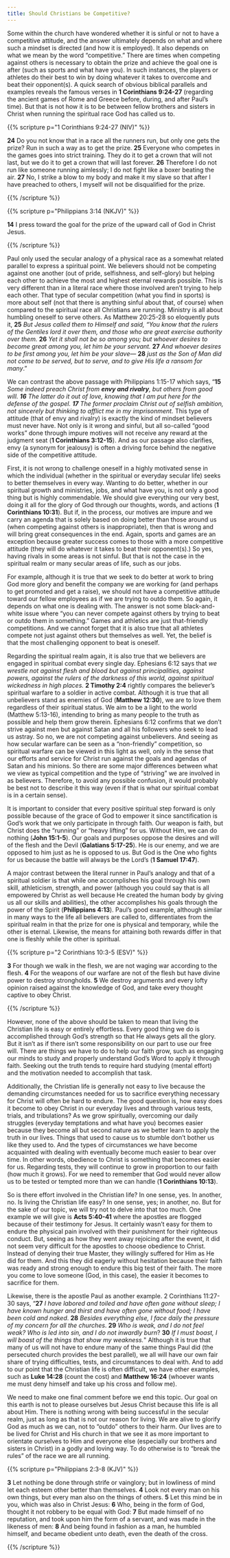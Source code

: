 ```yaml
---
title: Should Christians be Competitive? 
---
```


Some within the church have wondered whether it is sinful or not to have a competitive attitude, and the answer ultimately depends on what and where such a mindset is directed (and how it is employed). It also depends on what we mean by the word “competitive.” There are times when competing against others is necessary to obtain the prize and achieve the goal one is after (such as sports and what have you). In such instances, the players or athletes do their best to win by doing whatever it takes to overcome and beat their opponent(s). A quick search of obvious biblical parallels and examples reveals the famous verses in **1 Corinthians 9:24-27** (regarding the ancient games of Rome and Greece before, during, and after Paul’s time). But that is not how it is to be between fellow brothers and sisters in Christ when running the spiritual race God has called us to. 

{{% scripture p="1 Corinthians 9:24-27 (NIV)" %}}  

**24** Do you not know that in a race all the runners run, but only one gets the prize? Run in such a way as to get the prize. **25** Everyone who competes in the games goes into strict training. They do it to get a crown that will not last, but we do it to get a crown that will last forever. **26** Therefore I do not run like someone running aimlessly; I do not fight like a boxer beating the air. **27** No, I strike a blow to my body and make it my slave so that after I have preached to others, I myself will not be disqualified for the prize.                                                      

{{% /scripture %}}  

{{% scripture p="Philippians 3:14 (NKJV)" %}}  

**14** I press toward the goal for the prize of the upward call of God in Christ Jesus. 

{{% /scripture %}}  

Paul only used the secular analogy of a physical race as a somewhat related parallel to express a spiritual point. We believers should not be competing against one another (out of pride, selfishness, and self-glory) but helping each other to achieve the most and highest eternal rewards possible. This is very different than in a literal race where those involved aren’t trying to help each other. That type of secular competition (what you find in sports) is more about self (not that there is anything sinful about that, of course) when compared to the spiritual race all Christians are running. Ministry is all about humbling oneself to serve others. As Matthew 20:25-28 so eloquently puts it, **25** *But Jesus called them to Himself and said, “You know that the rulers of the Gentiles lord it over them, and those who are great exercise authority over them.* **26** *Yet it shall not be so among you; but whoever desires to become great among you, let him be your servant.* **27** *And whoever desires to be first among you, let him be your slave—* **28** *just as the* *Son of Man did not come to be served,* *but to serve, and* *to give His life a ransom* *for many*.” 

We can contrast the above passage with Philippians 1:15-17 which says, “**15** *Some indeed preach Christ from **envy and rivalry**, but others from good will.* ***16** The latter do it out of love, knowing that I am put here for the defense of the gospel. **17** The former proclaim Christ out of selfish ambition, not sincerely but thinking to afflict me in my imprisonment.* This type of attitude (that of envy and rivalry) is exactly the kind of mindset believers must never have. Not only is it wrong and sinful, but all so-called “good works” done through impure motives will not receive any reward at the judgment seat (**1 Corinthians 3:12-15**). And as our passage also clarifies, envy (a synonym for jealousy) is often a driving force behind the negative side of the competitive attitude. 

First, it is not wrong to challenge oneself in a highly motivated sense in which the individual (whether in the spiritual or everyday secular life) seeks to better themselves in every way. Wanting to do better, whether in our spiritual growth and ministries, jobs, and what have you, is not only a good thing but is highly commendable. We should give everything our very best, doing it all for the glory of God through our thoughts, words, and actions (**1 Corinthians 10:31**). But if, in the process, our motives are impure and we carry an agenda that is solely based on doing better than those around us (when competing against others is inappropriate), then that is wrong and will bring great consequences in the end. Again, sports and games are an exception because greater success comes to those with a more competitive attitude (they will do whatever it takes to beat their opponent(s).) So yes, having rivals in some areas is not sinful. But that is not the case in the spiritual realm or many secular areas of life, such as our jobs. 

For example, although it is true that we seek to do better at work to bring God more glory and benefit the company we are working for (and perhaps to get promoted and get a raise), we should not have a competitive attitude toward our fellow employees as if we are trying to outdo them. So again, it depends on what one is dealing with. The answer is not some black-and-white issue where “you can never compete against others by trying to beat or outdo them in something.” Games and athletics are just that-friendly competitions. And we cannot forget that it is also true that all athletes compete not just against others but themselves as well. Yet, the belief is that the most challenging opponent to beat is oneself. 

Regarding the spiritual realm again, it is also true that we believers are engaged in spiritual combat every single day. Ephesians 6:12 says that *we wrestle not against flesh and blood* *but against principalities, against powers, against the rulers of the darkness of this world, against spiritual wickedness in high places.* **2 Timothy 2:4** rightly compares the believer’s spiritual warfare to a soldier in active combat. Although it is true that all unbelievers stand as enemies of God (**Matthew 12:30**), we are to love them regardless of their spiritual status. We aim to be a light to the world (Matthew 5:13-16), intending to bring as many people to the truth as possible and help them grow therein. Ephesians 6:12 confirms that we don’t strive against men but against Satan and all his followers who seek to lead us astray. So no, we are not competing against unbelievers. And seeing as how secular warfare can be seen as a “non-friendly” competition, so spiritual warfare can be viewed in this light as well, only in the sense that our efforts and service for Christ run against the goals and agendas of Satan and his minions. So there are some major differences between what we view as typical competition and the type of “striving” we are involved in as believers. Therefore, to avoid any possible confusion, it would probably be best not to describe it this way (even if that is what our spiritual combat is in a certain sense). 

It is important to consider that every positive spiritual step forward is only possible because of the grace of God to empower it since sanctification is God’s work that we only participate in through faith. Our weapon is faith, but Christ does the “running” or “heavy lifting” for us. Without Him, we can do nothing (**John 15:1-5**). Our goals and purposes oppose the desires and will of the flesh and the Devil (**Galatians 5:17-25**). He is our enemy, and we are opposed to him just as he is opposed to us. But God is the One who fights for us because the battle will always be the Lord’s (**1 Samuel 17:47**). 

A major contrast between the literal runner in Paul’s analogy and that of a spiritual soldier is that while one accomplishes his goal through his own skill, athleticism, strength, and power (although you could say that is all empowered by Christ as well because He created the human body by giving us all our skills and abilities), the other accomplishes his goals through the power of the Spirit (**Philippians 4:13**). Paul’s good example, although similar in many ways to the life all believers are called to, differentiates from the spiritual realm in that the prize for one is physical and temporary, while the other is eternal. Likewise, the means for attaining both rewards differ in that one is fleshly while the other is spiritual. 

{{% scripture p="2 Corinthians 10:3-5 (ESV)" %}} 

**3** For though we walk in the flesh, we are not waging war according to the flesh. **4** For the weapons of our warfare are not of the flesh but have divine power to destroy strongholds. **5** We destroy arguments and every lofty opinion raised against the knowledge of God, and take every thought captive to obey Christ.                          

{{% /scripture %}} 

However, none of the above should be taken to mean that living the Christian life is easy or entirely effortless. Every good thing we do is accomplished through God’s strength so that He always gets all the glory. But it isn’t as if there isn’t some responsibility on our part to use our free will. There are things we have to do to help our faith grow, such as engaging our minds to study and properly understand God’s Word to apply it through faith. Seeking out the truth tends to require hard studying (mental effort) and the motivation needed to accomplish that task.

Additionally, the Christian life is generally not easy to live because the demanding circumstances needed for us to sacrifice everything necessary for Christ will often be hard to endure. The good question is, how easy does it become to obey Christ in our everyday lives and through various tests, trials, and tribulations? As we grow spiritually, overcoming our daily struggles (everyday temptations and what have you) becomes easier because they become all but second nature as we better learn to apply the truth in our lives. Things that used to cause us to stumble don’t bother us like they used to. And the types of circumstances we have become acquainted with dealing with eventually become much easier to bear over time. In other words, obedience to Christ is something that becomes easier for us. Regarding tests, they will continue to grow in proportion to our faith (how much it grows). For we need to remember that God would never allow us to be tested or tempted more than we can handle (**1 Corinthians 10:13**).  

So is there effort involved in the Christian life? In one sense, yes. In another, no. Is living the Christian life easy? In one sense, yes; in another, no. But for the sake of our topic, we will try not to delve into that too much. One example we will give is **Acts 5:40-41** where the apostles are flogged because of their testimony for Jesus. It certainly wasn’t easy for them to endure the physical pain involved with their punishment for their righteous conduct. But, seeing as how they went away rejoicing after the event, it did not seem very difficult for the apostles to choose obedience to Christ. Instead of denying their true Master, they willingly suffered for Him as He did for them. And this they did eagerly without hesitation because their faith was ready and strong enough to endure this big test of their faith. The more you come to love someone (God, in this case), the easier it becomes to sacrifice for them. 

Likewise, there is the apostle Paul as another example. 2 Corinthians 11:27-30 says, “**27** *I have labored and toiled and have often gone without sleep; I have known hunger and thirst and have often gone without food; I have been cold and naked*. **28** *Besides everything else, I face daily the pressure of my concern for all the churches*. **29** *Who is weak, and I do not feel weak? Who is led into sin, and I do not inwardly burn*? **30** *If I must boast, I will boast of the things that show my weakness.*" Although it is true that many of us will not have to endure many of the same things Paul did (the persecuted church provides the best parallel), we all will have our own fair share of trying difficulties, tests, and circumstances to deal with. And to add to our point that the Christian life is often difficult, we have other examples, such as **Luke 14:28** (count the cost) and **Matthew 16:24** (whoever wants me must deny himself and take up his cross and follow me). 

We need to make one final comment before we end this topic. Our goal on this earth is not to please ourselves but Jesus Christ because this life is all about Him. There is nothing wrong with being successful in the secular realm, just as long as that is not our reason for living. We are alive to glorify God as much as we can, not to “outdo” others to their harm. Our lives are to be lived for Christ and His church in that we see it as more important to orientate ourselves to Him and everyone else (especially our brothers and sisters in Christ) in a godly and loving way. To do otherwise is to “break the rules” of the race we are all running. 

{{% scripture p="Philippians 2:3-8 (KJV)" %}} 

**3** Let nothing be done through strife or vainglory; but in lowliness of mind let each esteem other better than themselves. **4** Look not every man on his own things, but every man also on the things of others. **5** Let this mind be in you, which was also in Christ Jesus: **6** Who, being in the form of God, thought it not robbery to be equal with God: **7** But made himself of no reputation, and took upon him the form of a servant, and was made in the likeness of men: **8** And being found in fashion as a man, he humbled himself, and became obedient unto death, even the death of the cross.           

{{% /scripture %}} 

